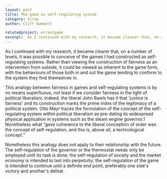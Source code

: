 ```yaml
---
layout: post
title: The game as self-regulating system
category: Scrap
author: Cliff Hammett

relatedproject: errantgame
excerpt:  As I continued with my research, it became clearer that, on a number of levels, it was possible to conceive of the games I had constructed as self-regulating systems.  Rather than viewing the construction of fairness as an intervention from outside...
---
```


As I continued with my research, it became clearer that, on a number of levels, it was possible to conceive of the games I had constructed as self-regulating systems.  Rather than viewing the construction of fairness as an intervention from outside, it could be viewed as inherent to the game form, with the behaviours of those both in and out the game tending to conform to the system they find themselves in.

This analogy between fairness in games and self-regulating systems is by no means superfluous, not least if we consider fairness in the light of political liberalism.  Indeed, the liberal John Rawls has it that 'justice is fairness' and its construction marks the prime index of the legitimacy of a political system.  Otto Mayr traces the formulation of the concept of the self-regulating system within political liberalism as pre-dating its widespread physical application in systems such as the steam engine governor.1  Nonetheless what “gave coherence to the liberal conception of order was the concept of self-regulation, and this is, above all, a technological concept.”

Nonetheless this analogy does not apply to their relationship with the future.  The self-regulation of the governor or the thermostat needs only be employed until its task is done; the self-regulation of society and the market economy is intended to last into perpetuity; the self-regulation of the game is intended to continue until a definite end point, preferably one side's victory and another's defeat.

